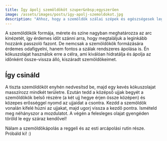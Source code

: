 ```yaml
---
title: Így ápolj szemöldököt szuper&nbsp;egyszerűen
image: /assets/images/posts/igy-apolj-szemoldokot.jpg
description: "Ahhoz, hogy a szemöldök szálai szépek és egészségesek legyenek, fontos azokat rendszeresen ápolni, éppúgy, mint a bőrt vagy a hajat. Ebben a posztban egy egyszerű tippet találsz a szemöldökök tökéletes&nbsp;ápolására."
---
```

A szemöldökök formája, mérete és színe nagyban meghatározza az arc kinézetét, így érdemes időt szánni arra, hogy megtaláljuk a leginkább hozzánk passzoló fazont. De nemcsak a szemöldökök formázására érdemes odafigyelni, hanem fontos a szálak rendszeres ápolása is. Én kókuszolajat használok erre a célra, ami kiválóan hidratálja és ápolja az időnként össze-vissza álló,
kiszáradt&nbsp;szemöldökeimet.

## Így csináld
A tiszta szemöldököt enyhén nedvesítsd be, majd egy kevés kókuszolajat masszírozz mindkét területre. Ezután tedd a középső ujjak begyét a szemöldökök belső részére (a két ujj hegye érjen össze középen) és közepes erősséggel nyomd az ujjaidat a csontra. Kezdd a szemöldök vonalán kifelé húzni az ujjakat, majd ugorj vissza a kezdő pontra. Ismételd meg néhányszor a mozdulatot. A  végén a felesleges olajat gyengéden töröld le egy száraz&nbsp;kendővel!

Nálam a szemöldökápolás a reggeli és az esti arcápolási rutin része. Próbáld&nbsp;ki!&nbsp;:)
